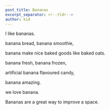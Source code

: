 ```yaml
---
post_title: Bananas
excerpt_separator: <!--tldr-->
author: kid
---
```


I like bananas.

<!--tldr-->

banana bread,
banana smoothie,

banana make nice baked goods like baked oats.

banana fresh,
banana frozen,

artificial banana flavoured candy,

banana amazing.

we love banana.


Bananas are a great way to improve a space.
